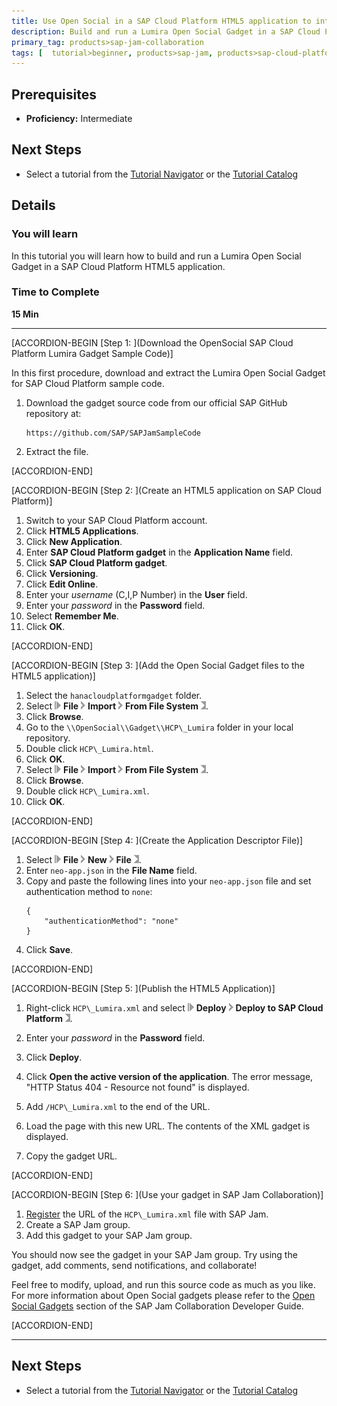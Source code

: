 ```yaml
---
title: Use Open Social in a SAP Cloud Platform HTML5 application to integrate Lumira
description: Build and run a Lumira Open Social Gadget in a SAP Cloud Platform HTML5 application
primary_tag: products>sap-jam-collaboration
tags: [  tutorial>beginner, products>sap-jam, products>sap-cloud-platform, topic>cloud ]
---
```


## Prerequisites  
 - **Proficiency:** Intermediate

## Next Steps
- Select a tutorial from the [Tutorial Navigator](http://www.sap.com/developer/tutorial-navigator.html) or the [Tutorial Catalog](http://www.sap.com/developer/tutorials.html)

## Details
### You will learn  
In this tutorial you will learn how to build and run a Lumira Open Social Gadget in a SAP Cloud Platform HTML5 application.

### Time to Complete
**15 Min**

---

[ACCORDION-BEGIN [Step 1: ](Download the OpenSocial SAP Cloud Platform Lumira Gadget Sample Code)]

In this first procedure, download and extract the Lumira Open Social Gadget for SAP Cloud Platform sample code.

1.  Download the gadget source code from our official SAP GitHub repository at:
    ```
    https://github.com/SAP/SAPJamSampleCode
    ```
2.  Extract the file.


[ACCORDION-END]

[ACCORDION-BEGIN [Step 2: ](Create an HTML5 application on SAP Cloud Platform)]

1.  Switch to your SAP Cloud Platform account.
2.  Click **HTML5 Applications**.
3.  Click **New Application**.
4.  Enter **SAP Cloud Platform gadget** in the **Application Name** field.
5.  Click **SAP Cloud Platform gadget**.
6.  Click **Versioning**.
7.  Click **Edit Online**.
8.  Enter your _username_ (C,I,P Number) in the **User** field.
9.  Enter your _password_ in the **Password** field.
10. Select **Remember Me**.
11. Click **OK**.


[ACCORDION-END]

[ACCORDION-BEGIN [Step 3: ](Add the Open Social Gadget files to the HTML5 application)]

1.  Select the `hanacloudplatformgadget` folder.
2.  Select ![Start of the navigation path](images/navstart.gif) **File** ![Next navigationstep](images/navstep.gif) **Import** ![Nextnavigation step](images/navstep.gif) **From File System** ![End of the navigation path](images/navend.gif).
3.  Click **Browse**.
4.  Go to the `\\OpenSocial\\Gadget\\HCP\_Lumira` folder in your local repository.
5.  Double click `HCP\_Lumira.html`.
6.  Click **OK**.
7.  Select ![Start of the navigation path](images/navstart.gif) **File** ![Next navigationstep](images/navstep.gif) **Import** ![Nextnavigation step](images/navstep.gif) **From File System** ![End of the navigation path](images/navend.gif).
8.  Click **Browse**.
9.  Double click `HCP\_Lumira.xml`.
10. Click **OK**.


[ACCORDION-END]

[ACCORDION-BEGIN [Step 4: ](Create the Application Descriptor File)]

1.  Select ![Start of the navigation path](images/navstart.gif) **File** ![Next navigation step](images/navstep.gif) **New** ![Next navigation step](images/navstep.gif) **File** ![End of the navigation path](images/navend.gif).
2.  Enter `neo-app.json` in the **File Name** field.
3.  Copy and paste the following lines into your `neo-app.json` file and set authentication method to `none`:
    ```
    {
        "authenticationMethod": "none"
    }
    ```
4.  Click **Save**.


[ACCORDION-END]

[ACCORDION-BEGIN [Step 5: ](Publish the HTML5 Application)]

1.  Right-click `HCP\_Lumira.xml` and select ![Start of the navigationpath](images/navstart.gif) **Deploy** ![Next navigationstep](images/navstep.gif) **Deploy to SAP Cloud Platform** ![End of the navigation path](images/navend.gif).

2.  Enter your _password_ in the **Password** field.

3.  Click **Deploy**.

4.  Click **Open the active version of the application**. The error message, "HTTP Status 404 - Resource not found" is displayed.

5.  Add `/HCP\_Lumira.xml` to the end of the URL.

6.  Load the page with this new URL. The contents of the XML gadget is displayed.

7.  Copy the gadget URL.


[ACCORDION-END]

[ACCORDION-BEGIN [Step 6: ](Use your gadget in SAP Jam Collaboration)]

1.  [Register](https://help.sap.com/viewer/u_collaboration_dev_help/0526a42d4e0d418186055384e46721f6.html) the URL of the `HCP\_Lumira.xml` file with SAP Jam.
2.  Create a SAP Jam group.
3.  Add this gadget to your SAP Jam group.

You should now see the gadget in your SAP Jam group. Try using the gadget, add comments, send notifications, and collaborate\!

Feel free to modify, upload, and run this source code as much as you like. For more information about Open Social gadgets please refer to the [Open Social Gadgets](https://help.sap.com/viewer/u_collaboration_dev_help/df70ff966aa641aea2424b261ba7c34f.html) section of the SAP Jam Collaboration Developer Guide.


[ACCORDION-END]


---


## Next Steps
- Select a tutorial from the [Tutorial Navigator](http://www.sap.com/developer/tutorial-navigator.html) or the [Tutorial Catalog](http://www.sap.com/developer/tutorials.html)
